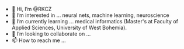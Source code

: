 - 👋 Hi, I’m @RKCZ
- 👀 I’m interested in ... neural nets, machine learning, neuroscience
- 🌱 I’m currently learning ... medical informatics (Master's at Faculty of Applied Sciences, University of West Bohemia).
- 💞️ I’m looking to collaborate on ...
- 📫 How to reach me ...

<!---
RKCZ/RKCZ is a ✨ special ✨ repository because its `README.md` (this file) appears on your GitHub profile.
You can click the Preview link to take a look at your changes.
--->
